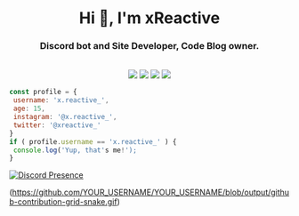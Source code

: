  <h1 align="center">Hi 👋, I'm xReactive</h1>
<h3 align="center">Discord bot and Site Developer, <a>Code Blog</a> owner.</h3>
<br>
<div align="center">
  <img src="https://img.shields.io/badge/-HTML-F06529?style=for-the-badge&logo=html5&logoColor=F06529&labelColor=000000">
  <img src="https://img.shields.io/badge/-CSS-2965F1?style=for-the-badge&logo=css3&logoColor=2965F1&labelColor=000000">
  <img src="https://img.shields.io/badge/-Javascript-F0DB4F?style=for-the-badge&logo=javascript&logoColor=F0DB4F&labelColor=000000">
  <img src="https://img.shields.io/badge/-Python-2965F1?style=for-the-badge&logo=python&logoColor=2965F1&labelColor=000000">
</div>

 ```javascript
const profile = {
  username: 'x.reactive_',
  age: 15,
  instagram: '@x.reactive_',
  twitter: '@xreactive_'
}
if ( profile.username == 'x.reactive_' ) {
  console.log('Yup, that's me!');
}
```

[![Discord Presence](https://lanyard.cnrad.dev/api/848526275059777566)](https://discord.com/users/848526275059777566)


(https://github.com/YOUR_USERNAME/YOUR_USERNAME/blob/output/github-contribution-grid-snake.gif)
